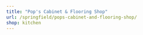 ```yaml
---
title: "Pop's Cabinet & Flooring Shop"
url: /springfield/pops-cabinet-and-flooring-shop/
shop: kitchen
---
```

